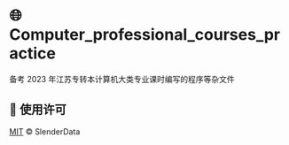 # 🌐 Computer_professional_courses_practice

备考 2023 年江苏专转本计算机大类专业课时编写的程序等杂文件

## 📄 使用许可

[MIT](LICENSE) © SlenderData
